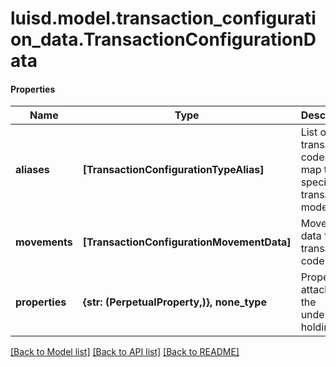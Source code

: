 # luisd.model.transaction_configuration_data.TransactionConfigurationData

#### Properties
Name | Type | Description | Notes
------------ | ------------- | ------------- | -------------
**aliases** | **[TransactionConfigurationTypeAlias]** | List of transaction codes that map to this specific transaction model | 
**movements** | **[TransactionConfigurationMovementData]** | Movement data for the transaction code | 
**properties** | **{str: (PerpetualProperty,)}, none_type** | Properties attached to the underlying holding. | [optional] 

[[Back to Model list]](../../README.md#documentation-for-models) [[Back to API list]](../../README.md#documentation-for-api-endpoints) [[Back to README]](../../README.md)

